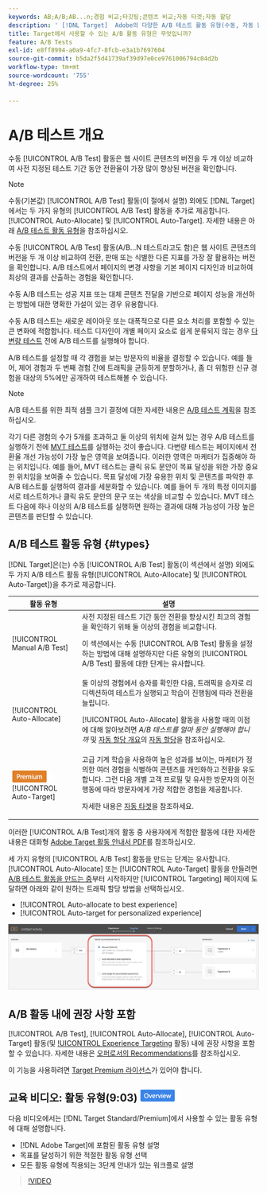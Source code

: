 ```yaml
---
keywords: AB;A/B;AB...n;경험 비교;타깃팅;콘텐츠 비교;자동 타겟;자동 할당
description: ' [!DNL Target]  Adobe의 다양한 A/B 테스트 활동 유형(수동, 자동 할당 및 자동 타겟)에 대해 알아봅니다. 당신에게 맞는 것을 고르세요.'
title: Target에서 사용할 수 있는 A/B 활동 유형은 무엇입니까?
feature: A/B Tests
exl-id: e8ff8994-a0a9-4fc7-8fcb-e3a1b7697604
source-git-commit: b5da2f5d41739af39d97e0ce9761006794c04d2b
workflow-type: tm+mt
source-wordcount: '755'
ht-degree: 25%

---
```


# A/B 테스트 개요

수동 [!UICONTROL A/B Test] 활동은 웹 사이트 콘텐츠의 버전을 두 개 이상 비교하여 사전 지정된 테스트 기간 동안 전환율이 가장 많이 향상된 버전을 확인합니다.

>[!NOTE]
>
>수동(기본값) [!UICONTROL A/B Test] 활동(이 절에서 설명) 외에도 [!DNL Target]에서는 두 가지 유형의 [!UICONTROL A/B Test] 활동을 추가로 제공합니다. [!UICONTROL Auto-Allocate] 및 [!UICONTROL Auto-Target]. 자세한 내용은 아래 [A/B 테스트 활동 유형](#types)을 참조하십시오.

수동 [!UICONTROL A/B Test] 활동(A/B...N 테스트라고도 함)은 웹 사이트 콘텐츠의 버전을 두 개 이상 비교하여 전환, 판매 또는 식별한 다른 지표를 가장 잘 활용하는 버전을 확인합니다. A/B 테스트에서 페이지의 변경 사항을 기본 페이지 디자인과 비교하여 최상의 결과를 산출하는 경험을 확인합니다.

수동 A/B 테스트는 성공 지표 또는 대체 콘텐츠 전달을 기반으로 페이지 성능을 개선하는 방법에 대한 명확한 가설이 있는 경우 유용합니다.

수동 A/B 테스트는 새로운 레이아웃 또는 대폭적으로 다른 요소 처리를 포함할 수 있는 큰 변화에 적합합니다. 테스트 디자인이 개별 페이지 요소로 쉽게 분류되지 않는 경우 [다변량 테스트](/help/main/c-activities/c-multivariate-testing/multivariate-testing.md) 전에 A/B 테스트를 실행해야 합니다.

A/B 테스트를 설정할 때 각 경험을 보는 방문자의 비율을 결정할 수 있습니다. 예를 들어, 제어 경험과 두 번째 경험 간에 트래픽을 균등하게 분할하거나, 좀 더 위험한 신규 경험을 대상의 5%에만 공개하여 테스트해볼 수 있습니다.

>[!NOTE]
>
>A/B 테스트를 위한 최적 샘플 크기 결정에 대한 자세한 내용은 [A/B 테스트 계획](/help/main/c-activities/t-test-ab/sample-size-determination.md)을 참조하십시오.

각기 다른 경험의 수가 5개를 초과하고 둘 이상의 위치에 걸쳐 있는 경우 A/B 테스트를 실행하기 전에 [MVT 테스트](/help/main/c-activities/c-multivariate-testing/multivariate-testing.md)를 실행하는 것이 좋습니다. 다변량 테스트는 페이지에서 전환율 개선 가능성이 가장 높은 영역을 보여줍니다. 이러한 영역은 마케터가 집중해야 하는 위치입니다. 예를 들어, MVT 테스트는 클릭 유도 문안이 목표 달성을 위한 가장 중요한 위치임을 보여줄 수 있습니다. 목표 달성에 가장 유용한 위치 및 콘텐츠를 파악한 후 A/B 테스트를 실행하여 결과를 세분화할 수 있습니다. 예를 들어 두 개의 특정 이미지를 서로 테스트하거나 클릭 유도 문안의 문구 또는 색상을 비교할 수 있습니다. MVT 테스트 다음에 하나 이상의 A/B 테스트를 실행하면 원하는 결과에 대해 가능성이 가장 높은 콘텐츠를 판단할 수 있습니다.

## A/B 테스트 활동 유형 {#types}

[!DNL Target]은(는) 수동 [!UICONTROL A/B Test] 활동(이 섹션에서 설명) 외에도 두 가지 A/B 테스트 활동 유형([!UICONTROL Auto-Allocate] 및 [!UICONTROL Auto-Target])을 추가로 제공합니다.

| 활동 유형 | 설명 |
| --- | --- |
| [!UICONTROL Manual A/B Test] | 사전 지정된 테스트 기간 동안 전환을 향상시킨 최고의 경험을 확인하기 위해 둘 이상의 경험을 비교합니다.<P>이 섹션에서는 수동 [!UICONTROL A/B Test] 활동을 설정하는 방법에 대해 설명하지만 다른 유형의 [!UICONTROL A/B Test] 활동에 대한 단계는 유사합니다. |
| [!UICONTROL Auto-Allocate] | 둘 이상의 경험에서 승자를 확인한 다음, 트래픽을 승자로 리디렉션하여 테스트가 실행되고 학습이 진행됨에 따라 전환을 늘립니다.<P>[!UICONTROL Auto-Allocate] 활동을 사용할 때의 이점에 대해 알아보려면 *A/B 테스트를 얼마 동안 실행해야 합니까* 및 [자동 할당 개요](/help/main/c-activities/automated-traffic-allocation/automated-traffic-allocation.md)의 [자동 할당](/help/main/c-activities/t-test-ab/sample-size-determination.md#auto-allocate)을 참조하십시오. |
| ![프리미엄 배지](/help/main/assets/premium.png) [!UICONTROL Auto-Target] | 고급 기계 학습을 사용하여 높은 성과를 보이는, 마케터가 정의한 여러 경험을 식별하여 콘텐츠를 개인화하고 전환을 유도합니다. 그런 다음 개별 고객 프로필 및 유사한 방문자의 이전 행동에 따라 방문자에게 가장 적합한 경험을 제공합니다.<P>자세한 내용은 [자동 타겟](/help/main/c-activities/auto-target/auto-target-to-optimize.md)을 참조하세요. |

이러한 [!UICONTROL A/B Test]개의 활동 중 사용자에게 적합한 활동에 대한 자세한 내용은 대화형 [Adobe Target 활동 안내서 PDF](/help/main/c-activities/target-activities-guide.md)를 참조하십시오.

세 가지 유형의 [!UICONTROL A/B Test] 활동을 만드는 단계는 유사합니다. [!UICONTROL Auto-Allocate] 또는 [!UICONTROL Auto-Target] 활동을 만들려면 [A/B 테스트 활동을 만드는 중](/help/main/c-activities/t-test-ab/t-test-create-ab/test-create-ab.md)부터 시작하지만 [!UICONTROL Targeting] 페이지에 도달하면 아래와 같이 원하는 트래픽 할당 방법을 선택하십시오.

* [!UICONTROL Auto-allocate to best experience]
* [!UICONTROL Auto-target for personalized experience]

![트래픽 할당 메서드 설정](/help/main/c-activities/t-test-ab/t-test-create-ab/assets/traffic-allocation-method.png)

## A/B 활동 내에 권장 사항 포함

[!UICONTROL A/B Test], [!UICONTROL Auto-Allocate], [!UICONTROL Auto-Target] 활동(및 [!UICONTROL Experience Targeting](XT) 활동) 내에 권장 사항을 포함할 수 있습니다. 자세한 내용은 [오퍼로서의 Recommendations](/help/main/c-recommendations/recommendations-as-an-offer.md)를 참조하십시오.

이 기능을 사용하려면 [Target Premium 라이선스](/help/main/c-intro/intro.md#premium)가 있어야 합니다.

## 교육 비디오: 활동 유형(9:03) ![개요 배지](/help/main/assets/overview.png)

다음 비디오에서는 [!DNL Target Standard/Premium]에서 사용할 수 있는 활동 유형에 대해 설명합니다.

* [!DNL Adobe Target]에 포함된 활동 유형 설명
* 목표를 달성하기 위한 적절한 활동 유형 선택
* 모든 활동 유형에 적용되는 3단계 안내가 있는 워크플로 설명

>[!VIDEO](https://video.tv.adobe.com/v/17386)
